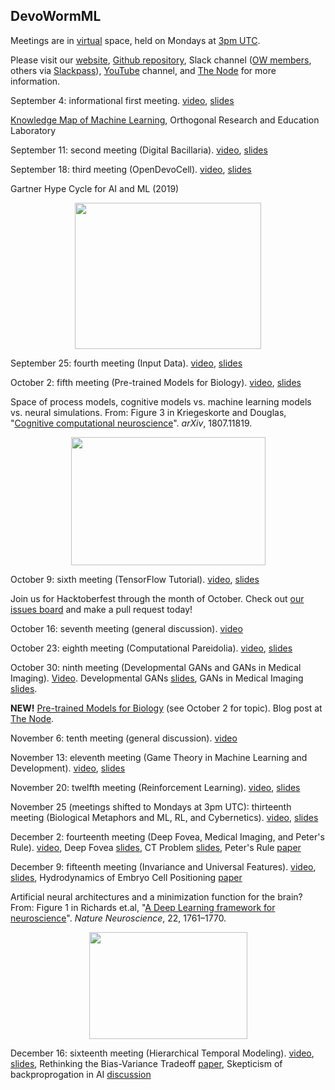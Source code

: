 ## DevoWormML

Meetings are in [virtual](https://tiny.cc/DevoWorm) space, held on Mondays at [3pm UTC](https://www.worldtimeserver.com/convert_time_in_UTC.aspx).

Please visit our [website](https://devoworm.weebly.com/), [Github repository](https://github.com/devoworm/DW-ML), Slack channel ([OW members](http://openworm.slack.com/), others via [Slackpass](https://launchpass.com/openworm)), [YouTube](https://www.youtube.com/channel/UChGTq41_rJwmZ1I4j7SezWQ) channel, and [The Node](https://thenode.biologists.com/) for more information. 

September 4: informational first meeting. [video](https://www.youtube.com/watch?v=3ogs0Y6GRk8&t=3s), [slides](https://drive.google.com/open?id=1K1Fmn0GTz1pNIhyyJ0b5Xe_RwPyslU4yRSYW02zlnR4)  

[Knowledge Map of Machine Learning](https://github.com/Orthogonal-Research-Lab/Knowledge-Maps/tree/master/Machine%20Learning
), Orthogonal Research and Education Laboratory

September 11: second meeting (Digital Bacillaria). [video](https://youtu.be/oWFKnQoTKUs), [slides](https://drive.google.com/open?id=1jxpqf9SUJ74abqXvwS21YC4XhsOsnmAFIqCUVq_EZS0)  

September 18: third meeting (OpenDevoCell). [video](https://youtu.be/4oUPqT_685A), [slides](https://docs.google.com/presentation/d/1YYd8eQ8mQm6i4Vy920R4WEHBlnlHzSfV9ZZVgpU4ghw/edit?usp=drivesdk)

Gartner Hype Cycle for AI and ML (2019)
<p align="center">
  <img width="298" height="234" src="https://user-images.githubusercontent.com/19001437/65164955-79849580-da03-11e9-9768-6f113e808775.jpg">
</p>

September 25: fourth meeting (Input Data). [video](https://youtu.be/0zD8e-YGRlg), [slides](https://docs.google.com/presentation/d/1KwiWzh9Gjam8EFo8FyU3Kvam029qOnduUrkivroF7og/edit#slide=id.g6370173ebf_0_31)

October 2: fifth meeting (Pre-trained Models for Biology). [video](https://youtu.be/qJ0R2fa389g), [slides](https://docs.google.com/presentation/d/1UKOkbJHyOCMcXgN_WN7qQJ_g5pr9VsyxzQSdZE990vY/edit#slide=id.g61bd697872_0_0)

Space of process models, cognitive models vs. machine learning models vs. neural simulations. From: Figure 3 in Kriegeskorte and Douglas, "[Cognitive computational neuroscience](https://arxiv.org/abs/1807.11819)". _arXiv_, 1807.11819.
<p align="center">
  <img width="311" height="205" src="https://user-images.githubusercontent.com/19001437/65934766-44e9e400-e3dc-11e9-955e-5689221cf4e0.png">
</p>

October 9: sixth meeting (TensorFlow Tutorial). [video](https://www.youtube.com/watch?v=fgtoMCSJX4Q), [slides](https://docs.google.com/presentation/d/1Ig2FsurPce0UVYOKUmFuQLWzh1TVB1i2cq8fgeeU9Lg/edit#slide=id.p)

Join us for Hacktoberfest through the month of October. Check out [our issues board](https://github.com/devoworm/DW-ML/projects/2) and make a pull request today!

October 16: seventh meeting (general discussion). [video](https://www.youtube.com/watch?v=fB2zYMNOcX0)

October 23: eighth meeting (Computational Pareidolia). [video](https://youtu.be/Br6llVE3Peg), [slides](https://docs.google.com/presentation/d/10Jb4wcdoauhjuJUMLGQHNtbPs2903BlxfZtv8Ai9oL0/edit?usp=sharing)

October 30: ninth meeting (Developmental GANs and GANs in Medical Imaging). [Video](https://www.youtube.com/watch?v=6wR_UQF9I-U). Developmental GANs [slides](https://docs.google.com/presentation/d/1sLkH9PpaM54HMsLbn2MLnJt-soADnvpqoNYN6CfVRmc/edit?usp=sharing), GANs in Medical Imaging [slides](https://docs.google.com/presentation/d/1p5xp6Ci8r6_KbZ9Vd_u7osZwRCGLMbsG5ac4Kau7MD8/edit#slide=id.p).

__NEW!__ [Pre-trained Models for Biology](https://thenode.biologists.com/pre-trained-machine-learning-models-for-developmental-biology/uncategorized/) (see October 2 for topic). Blog post at [The Node](https://thenode.biologists.com/).

November 6: tenth meeting (general discussion). [video](https://www.youtube.com/watch?v=353ER1WXogI)

November 13: eleventh meeting (Game Theory in Machine Learning and Development). [video](https://www.youtube.com/watch?v=xcRgVfYTcLg&t=1s), [slides](https://docs.google.com/presentation/d/1I0dNvCqVT4WPLapFFlLhMJmoGFfp-J4WfCsav5s-TAM/edit#slide=id.p)

November 20: twelfth meeting (Reinforcement Learning). [video](https://www.youtube.com/watch?v=5uvCTuSHpgY), [slides](https://docs.google.com/presentation/d/1Zc8FTyTnkiZ6aVBPYUevKt6Q_J-c34gtztXdE-JmG2w/edit#slide=id.g78e715f194_0_79)

November 25 (meetings shifted to Mondays at 3pm UTC): thirteenth meeting (Biological Metaphors and ML, RL, and Cybernetics). [video](https://www.youtube.com/watch?v=lftW-Z3lUcg), [slides](https://docs.google.com/presentation/d/1W5LeM7JDxtluV11MXdqzhSQfq6VjYOsiuR_jWPwEPa8/edit?usp=sharing)

December 2: fourteenth meeting (Deep Fovea, Medical Imaging, and Peter's Rule). [video](https://youtu.be/6AFNboZY6uQ), Deep Fovea [slides](https://drive.google.com/file/d/1gJ8CSyReGp7jBDlgmu7pDB4EWAjdwTTw/view?usp=sharing), CT Problem [slides](https://drive.google.com/file/d/15odf64dVKZcZMtRQWCMS6hPj9fREDPNC/view?usp=sharing), Peter's Rule [paper](https://www.ncbi.nlm.nih.gov/pubmed/28041634)

December 9: fifteenth meeting (Invariance and Universal Features). [video](https://youtu.be/705PthV4X6o), [slides](https://docs.google.com/presentation/d/1vDQ8ukwoDunF9FCw84Jz1NGd8KqPUUpL16XEB3gqiIU/edit?usp=sharing), Hydrodynamics of Embryo Cell Positioning [paper](https://science.sciencemag.org/content/365/6452/465)

Artificial neural architectures and a minimization function for the brain? From: Figure 1 in Richards et.al, "[A Deep Learning framework for neuroscience](https://www.nature.com/articles/s41593-019-0520-2)". _Nature Neuroscience_, 22, 1761–1770.
<p align="center">
  <img width="253" height="171" src="https://user-images.githubusercontent.com/19001437/70742584-7f78d280-1ce3-11ea-91b2-d153bac0d2c0.png">
</p>

December 16: sixteenth meeting (Hierarchical Temporal Modeling). [video](), [slides](https://docs.google.com/presentation/d/1HuVRIl1byhHSlUy9SS1ZeWhn_t-09Myhr4HIWwYGteA/edit#slide=id.p), Rethinking the Bias-Variance Tradeoff [paper](https://arxiv.org/abs/1812.11118), Skepticism of backproprogation in AI [discussion](https://www.quora.com/Why-is-Geoffrey-Hinton-suspicious-of-backpropagation-and-wants-AI-to-start-over/answer/Sridhar-Mahadevan-6?ch=10&share=08540b54&srid=3oMez
)

